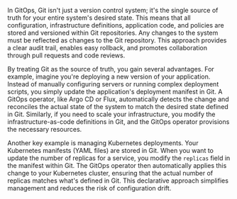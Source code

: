 In GitOps, Git isn't just a version control system; it's the single source of truth for your entire system's desired state. This means that all configuration, infrastructure definitions, application code, and policies are stored and versioned within Git repositories. Any changes to the system must be reflected as changes to the Git repository. This approach provides a clear audit trail, enables easy rollback, and promotes collaboration through pull requests and code reviews.

By treating Git as the source of truth, you gain several advantages. For example, imagine you're deploying a new version of your application. Instead of manually configuring servers or running complex deployment scripts, you simply update the application's deployment manifest in Git. A GitOps operator, like Argo CD or Flux, automatically detects the change and reconciles the actual state of the system to match the desired state defined in Git. Similarly, if you need to scale your infrastructure, you modify the infrastructure-as-code definitions in Git, and the GitOps operator provisions the necessary resources.

Another key example is managing Kubernetes deployments. Your Kubernetes manifests (YAML files) are stored in Git. When you want to update the number of replicas for a service, you modify the `replicas` field in the manifest within Git. The GitOps operator then automatically applies this change to your Kubernetes cluster, ensuring that the actual number of replicas matches what's defined in Git. This declarative approach simplifies management and reduces the risk of configuration drift.